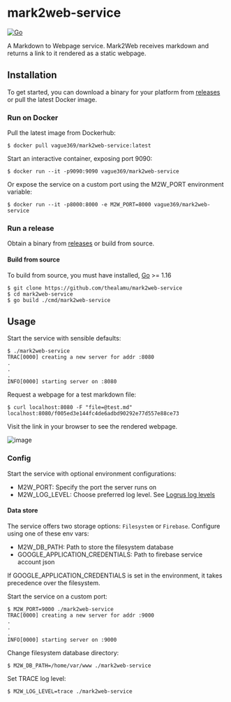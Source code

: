 # mark2web-service

[![Go](https://github.com/thealamu/mark2web-service/actions/workflows/go.yml/badge.svg?branch=main)](https://github.com/thealamu/mark2web-service/actions/workflows/go.yml)

A Markdown to Webpage service. Mark2Web receives markdown and returns a link to it rendered as a static webpage.

## Installation
To get started, you can download a binary for your platform from [releases](https://github.com/thealamu/mark2web-service/releases) or pull the latest Docker image.

### Run on Docker
Pull the latest image from Dockerhub:
```shell
$ docker pull vague369/mark2web-service:latest
```
Start an interactive container, exposing port 9090:
```shell
$ docker run --it -p9090:9090 vague369/mark2web-service
```
Or expose the service on a custom port using the M2W_PORT environment variable:
```shell
$ docker run --it -p8000:8000 -e M2W_PORT=8000 vague369/mark2web-service
```

### Run a release
Obtain a binary from [releases](https://github.com/thealamu/mark2web-service/releases) or build from source.
#### Build from source
To build from source, you must have installed, [Go](https://golang.org) >= 1.16
```shell
$ git clone https://github.com/thealamu/mark2web-service
$ cd mark2web-service
$ go build ./cmd/mark2web-service
```

## Usage
Start the service with sensible defaults:
```shell
$ ./mark2web-service
TRAC[0000] creating a new server for addr :8080         
.
.
.
INFO[0000] starting server on :8080 
```

Request a webpage for a test markdown file:
```shell
$ curl localhost:8080 -F "file=@test.md"
localhost:8080/f005ed3e144fc4de6adbd90292e77d557e88ce73
```
Visit the link in your browser to see the rendered webpage.

![image](https://user-images.githubusercontent.com/42256651/123470336-2c781f00-d5ec-11eb-85ac-8cff88c88613.png)


### Config
Start the service with optional environment configurations:
    
- M2W_PORT: Specify the port the server runs on
- M2W_LOG_LEVEL: Choose preferred log level. See [Logrus log levels](https://pkg.go.dev/github.com/sirupsen/logrus#readme-level-logging)

#### Data store
The service offers two storage options: ```Filesystem``` or ```Firebase```. Configure using one of these env vars:
- M2W_DB_PATH: Path to store the filesystem database
- GOOGLE_APPLICATION_CREDENTIALS: Path to firebase service account json

If GOOGLE_APPLICATION_CREDENTIALS is set in the environment, it takes precedence over the filesystem.

Start the service on a custom port:
```shell
$ M2W_PORT=9000 ./mark2web-service
TRAC[0000] creating a new server for addr :9000         
.
.
.
INFO[0000] starting server on :9000
```

Change filesystem database directory:
```shell
$ M2W_DB_PATH=/home/var/www ./mark2web-service
```

Set TRACE log level:
```shell
$ M2W_LOG_LEVEL=trace ./mark2web-service
```
